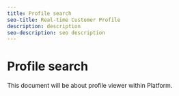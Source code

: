 ```yaml
---
title: Profile search
seo-title: Real-time Customer Profile
description: description
seo-description: seo description
---
```


# Profile search

This document will be about profile viewer within Platform.